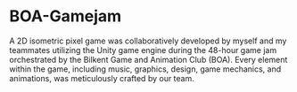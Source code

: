 # BOA-Gamejam
A 2D isometric pixel game was collaboratively developed by myself and my teammates utilizing the Unity game engine during the 48-hour game jam orchestrated by the Bilkent Game and Animation Club (BOA). Every element within the game, including music, graphics, design, game mechanics, and animations, was meticulously crafted by our team.





